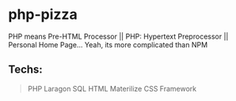# php-pizza
PHP means Pre-HTML Processor || PHP: Hypertext Preprocessor || Personal Home Page... Yeah, its more complicated than NPM

## Techs:
> PHP
> Laragon
> SQL
> HTML
> Materilize CSS Framework